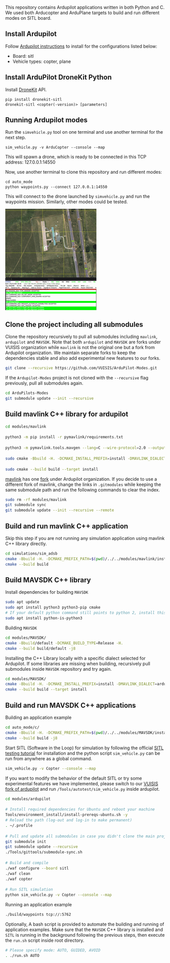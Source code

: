 This repository contains Ardupilot applications written in both Python and C. We used both Arducopter and ArduPlane targets to build and run different modes on SITL board. 

## Install Ardupilot

Follow [Ardupilot instructions](https://github.com/ArduPilot/ardupilot/blob/master/BUILD.md) to install for the configurations listed below: 

- Board: sitl 
- Vehicle types: copter, plane

## Install ArduPilot DroneKit Python

Install [DroneKit](https://github.com/dronekit/dronekit-sitl#dronekit-sitl) API. 

```
pip install dronekit-sitl
dronekit-sitl <copter(-version)> [parameters]
```

## Running Ardupilot modes
Run the `simvehicle.py` tool on one terminal and use another terminal for the next step.
```
sim_vehicle.py -v ArduCopter --console --map
```
This will spawn a drone, which is ready to be connected in this TCP address: 127.0.0.1:14550

Now, use another terminal to clone this repository and run different modes: 

```
cd auto_mode
python waypoints.py --connect 127.0.0.1:14550
```

This will connect to the drone launched by `simvehicle.py` and run the waypoints mission. Similarly, other modes could be tested.

![Drone Simulation](simulation.gif)

## Clone the project including all submodules
Clone the repository recursively to pull all submodules including `mavlink`, `ardupilot` and `MAVSDK`. Note that both `ardupilot` and `MAVSDK` are forks under VUISIS organization while `mavlink` is not the original one but a fork from Ardupilot organization. We maintain separate forks to keep the dependencies stable and also add experimental new features to our forks.
```bash
git clone --recursive https://github.com/VUISIS/ArduPilot-Modes.git
```

If the `Ardupilot-Modes` project is not cloned with the `--recursive` flag previously, pull all submodules again.
```bash
cd ArduPilots-Modes
git submodule update --init --recursive
```

## Build mavlink C++ library for ardupilot
```bash
cd modules/mavlink

python3 -m pip install -r pymavlink/requirements.txt

python3 -m pymavlink.tools.mavgen --lang=C --wire-protocol=2.0 --output=generated/include/mavlink/v2.0 message_definitions/v1.0/ardupilotmega.xml

sudo cmake -Bbuild -H. -DCMAKE_INSTALL_PREFIX=install -DMAVLINK_DIALECT=ardupilotmega -DMAVLINK_VERSION=2.0

sudo cmake --build build --target install
```

[mavlink](https://github.com/mavlink/mavlink) has one [fork](https://github.com/ArduPilot/mavlink) under Ardupilot organization. If you decide to use a different fork of mavlink, change the links in `.gitmodules` while keeping the same submodule path and run the following commands to clear the index. 
```bash
sudo rm -rf modules/mavlink
git submodule sync
git submodule update --init --recursive --remote
```

## Build and run mavlink C++ application
Skip this step if you are not running any simulation application using mavlink C++ library directly.
```bash
cd simulations/sim_adsb
cmake -Bbuild -H. -DCMAKE_PREFIX_PATH=$(pwd)/../../modules/mavlink/install
cmake --build build
```

## Build MAVSDK C++ library
Install dependencies for building `MAVSDK`
```bash
sudo apt update
sudo apt install python3 python3-pip cmake
# If your default python command still points to python 2, install this package to redirect it to python 3. 
sudo apt install python-is-python3
```

Building `MAVSDK`
```bash
cd modules/MAVSDK/
cmake -Bbuild/default -DCMAKE_BUILD_TYPE=Release -H.
cmake --build build/default -j8
```

Installing the C++ Library locally with a specific dialect selected for Ardupilot. If some libraries are missing when building, recursively pull submodules inside `MAVSDK` repository and try again.
```bash
cd modules/MAVSDK/
cmake -Bbuild -H. -DCMAKE_INSTALL_PREFIX=install -DMAVLINK_DIALECT=ardupilotmega -DMAVLINK_VERSION=2.0 
cmake --build build --target install
```

## Build and run MAVSDK C++ applications
Building an application example
```bash
cd auto_mode/c/
cmake -Bbuild -H. -DCMAKE_PREFIX_PATH=$(pwd)/../../modules/MAVSDK/install 
cmake --build build -j8
```

Start SITL (Software in the Loop) for simulation by following the official [SITL testing tutorial](https://ardupilot.org/dev/docs/using-sitl-for-ardupilot-testing.html) for installation and the python script `sim_vehicle.py` can be run from anywhere as a global command.
```bash
sim_vehicle.py -v Copter --console --map
```

If you want to modify the behavior of the default SITL or try some experimental features we have implemented, please switch to our [VUISIS fork of ardupilot](https://github.com/VUISIS/ardupilot) and run `/Tools/autotest/sim_vehicle.py` inside ardupilot.
```bash
cd modules/ardupilot

# Install required dependencies for Ubuntu and reboot your machine
Tools/environment_install/install-prereqs-ubuntu.sh -y
# Reload the path (log-out and log-in to make permanent)
. ~/.profile

# Pull and update all submodules in case you didn't clone the main project recursively
git submodule init
git submodule update --recursive
./Tools/gittools/submodule-sync.sh

# Build and compile
./waf configure --board sitl
./waf clean
./waf copter

# Run SITL simulation
python sim_vehicle.py -v Copter --console --map
``` 

Running an application example
```bash
./build/waypoints tcp://:5762
```

Optionally, A bash script is provided to automate the building and running of application examples. Make sure that the `MAVSDK` C++ library is installed and `SITL` is running in the background following the previous steps, then execute the `run.sh` script inside root directory.
```bash
# Please specify mode: AUTO, GUIDED, AVOID
. ./run.sh AUTO
```